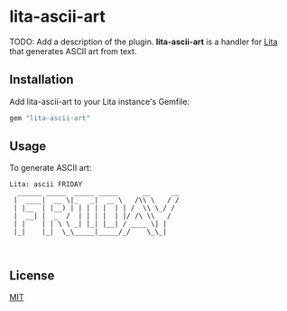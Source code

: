# lita-ascii-art

TODO: Add a description of the plugin.
**lita-ascii-art** is a handler for [Lita](https://github.com/jimmycuadra/lita) that generates ASCII art from text.


## Installation

Add lita-ascii-art to your Lita instance's Gemfile:

``` ruby
gem "lita-ascii-art"
```

## Usage

To generate ASCII art:

```
Lita: ascii FRIDAY
  ______ _____  _____ _____      __     __
 |  ____|  __ \|_   _|  __ \   /\\ \   / /
 | |__  | |__) | | | | |  | | /  \\ \_/ / 
 |  __| |  _  /  | | | |  | |/ /\ \\   /  
 | |    | | \ \ _| |_| |__| / ____ \| |   
 |_|    |_|  \_\_____|_____/_/    \_\_|   
                                          
                                          
```

## License

[MIT](http://opensource.org/licenses/MIT)
